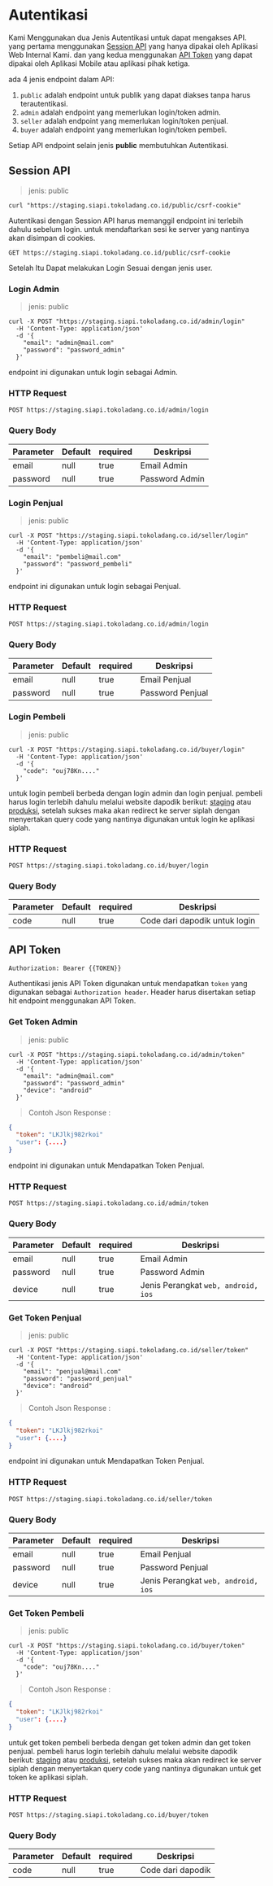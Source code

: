 # Autentikasi

Kami Menggunakan dua Jenis Autentikasi untuk dapat mengakses API. yang pertama menggunakan [Session API](/#session-api) yang hanya dipakai oleh Aplikasi Web Internal Kami. dan yang kedua menggunakan [API Token](/#api-token) yang dapat dipakai oleh Aplikasi Mobile atau aplikasi pihak ketiga.

ada 4 jenis endpoint dalam API:

1. `public` adalah endpoint untuk publik yang dapat diakses tanpa harus terautentikasi.
2. `admin` adalah endpoint yang memerlukan login/token admin.
3. `seller` adalah endpoint yang memerlukan login/token penjual.
4. `buyer` adalah endpoint yang memerlukan login/token pembeli.

<aside class="notice">
Setiap API endpoint selain jenis <strong>public</strong> membutuhkan Autentikasi.
</aside>

## Session API

> jenis: public

```shell
curl "https://staging.siapi.tokoladang.co.id/public/csrf-cookie"
```

Autentikasi dengan Session API harus memanggil endpoint ini terlebih dahulu sebelum login. untuk mendaftarkan sesi ke server yang nantinya akan disimpan di cookies.

`GET https://staging.siapi.tokoladang.co.id/public/csrf-cookie`

Setelah Itu Dapat melakukan Login Sesuai dengan jenis user.

### Login Admin

> jenis: public

```shell
curl -X POST "https://staging.siapi.tokoladang.co.id/admin/login"
  -H 'Content-Type: application/json'
  -d '{
    "email": "admin@mail.com"
    "password": "password_admin"
  }'
```

endpoint ini digunakan untuk login sebagai Admin.

### HTTP Request

`POST https://staging.siapi.tokoladang.co.id/admin/login`

### Query Body

Parameter | Default | required | Deskripsi
--------- | ------- | -------- | -----------
email | null | true | Email Admin
password | null | true | Password Admin

### Login Penjual

> jenis: public

```shell
curl -X POST "https://staging.siapi.tokoladang.co.id/seller/login"
  -H 'Content-Type: application/json'
  -d '{
    "email": "pembeli@mail.com"
    "password": "password_pembeli"
  }'
```

endpoint ini digunakan untuk login sebagai Penjual.

### HTTP Request

`POST https://staging.siapi.tokoladang.co.id/admin/login`

### Query Body

Parameter | Default | required | Deskripsi
--------- | ------- | -------- | -----------
email | null | true | Email Penjual
password | null | true | Password Penjual

### Login Pembeli

> jenis: public

```shell
curl -X POST "https://staging.siapi.tokoladang.co.id/buyer/login"
  -H 'Content-Type: application/json'
  -d '{
    "code": "ouj78Kn...."
  }'
```

untuk login pembeli berbeda dengan login admin dan login penjual. pembeli harus login terlebih dahulu melalui website dapodik berikut: [staging](https://sso.datadik.kemdikbud.go.id/app/365F240F-FCD4-43B3-A871-088817A6EFBC) atau [produksi](https://sso.datadik.kemdikbud.go.id/app/84DC4A50-BF92-4D2B-9B62-1103329A3638), setelah sukses maka akan redirect ke server siplah dengan menyertakan query code yang nantinya digunakan untuk login ke aplikasi siplah.

### HTTP Request

`POST https://staging.siapi.tokoladang.co.id/buyer/login`

### Query Body

Parameter | Default | required | Deskripsi
--------- | ------- | -------- | -----------
code | null | true | Code dari dapodik untuk login

## API Token

```shell
Authorization: Bearer {{TOKEN}}
```

Authentikasi jenis API Token digunakan untuk mendapatkan `token` yang digunakan sebagai `Authorization header`. Header harus disertakan setiap hit endpoint menggunakan API Token.

### Get Token Admin

> jenis: public

```shell
curl -X POST "https://staging.siapi.tokoladang.co.id/admin/token"
  -H 'Content-Type: application/json'
  -d '{
    "email": "admin@mail.com"
    "password": "password_admin"
    "device": "android"
  }'
```

> Contoh Json Response :

```json
{
  "token": "LKJlkj982rkoi"
  "user": {....}
}
```

endpoint ini digunakan untuk Mendapatkan Token Penjual.

### HTTP Request

`POST https://staging.siapi.tokoladang.co.id/admin/token`

### Query Body

Parameter | Default | required | Deskripsi
--------- | ------- | -------- | -----------
email | null | true | Email Admin
password | null | true | Password Admin
device | null | true | Jenis Perangkat `web, android, ios`

### Get Token Penjual

> jenis: public

```shell
curl -X POST "https://staging.siapi.tokoladang.co.id/seller/token"
  -H 'Content-Type: application/json'
  -d '{
    "email": "penjual@mail.com"
    "password": "password_penjual"
    "device": "android"
  }'
```

> Contoh Json Response :

```json
{
  "token": "LKJlkj982rkoi"
  "user": {....}
}
```

endpoint ini digunakan untuk Mendapatkan Token Penjual.

### HTTP Request

`POST https://staging.siapi.tokoladang.co.id/seller/token`

### Query Body

Parameter | Default | required | Deskripsi
--------- | ------- | -------- | -----------
email | null | true | Email Penjual
password | null | true | Password Penjual
device | null | true | Jenis Perangkat `web, android, ios`

### Get Token Pembeli

> jenis: public

```shell
curl -X POST "https://staging.siapi.tokoladang.co.id/buyer/token"
  -H 'Content-Type: application/json'
  -d '{
    "code": "ouj78Kn...."
  }'
```

> Contoh Json Response :

```json
{
  "token": "LKJlkj982rkoi"
  "user": {....}
}
```

untuk get token pembeli berbeda dengan get token admin dan get token penjual. pembeli harus login terlebih dahulu melalui website dapodik berikut: [staging](https://sso.datadik.kemdikbud.go.id/app/365F240F-FCD4-43B3-A871-088817A6EFBC) atau [produksi](https://sso.datadik.kemdikbud.go.id/app/84DC4A50-BF92-4D2B-9B62-1103329A3638), setelah sukses maka akan redirect ke server siplah dengan menyertakan query code yang nantinya digunakan untuk get token ke aplikasi siplah.

### HTTP Request

`POST https://staging.siapi.tokoladang.co.id/buyer/token`

### Query Body

Parameter | Default | required | Deskripsi
--------- | ------- | -------- | -----------
code | null | true | Code dari dapodik
